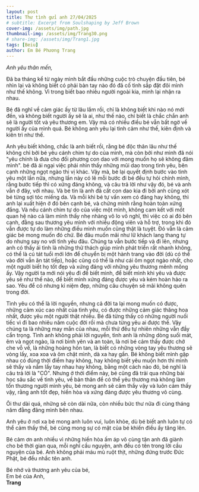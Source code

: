 ```yaml
---
layout: post
title: Thư tình gửi anh 27/04/2025
# subtitle: Excerpt from Soulshaping by Jeff Brown
cover-img: /assets/img/path.jpg
thumbnail-img: /assets/img/Trang30.png
# share-img: /assets/img/Trang1.jpg
tags: [Beiu]
author: Em Bé Phương Trang
---
```

*Anh yêu thân mến,* 

Đã ba tháng kể từ ngày mình bắt đầu những cuộc trò chuyện đầu tiên, bé nhìn lại và không biết có phải bàn tay nào đó đã cố tình sắp đặt đôi mình như thế không. Vì trong biết bao nhiêu người ngoài kia, mình lại nhận ra nhau.

Bé đã nghĩ về cảm giác ấy từ lâu lắm rồi, chỉ là không biết khi nào nó mới đến, và không biết người ấy sẽ là ai, như thế nào, chỉ biết là chắc chắn anh sẽ là người tốt và yêu thương em. Vậy mà có nhiều điều bé vẫn bất ngờ về người ấy của mình quá. Bé không anh yêu lại tình cảm như thế, kiên định và kiên trì như thế.

Anh yêu biết không, chắc là anh biết rồi, rằng bé độc thân lâu như thế không chỉ bởi bé yêu cánh chim tự do của mình, mà còn bởi như mình đã nói "yêu chính là đưa cho đối phương con dao với mong muốn họ sẽ không đâm mình". bé đã ái ngại việc phải nhìn thấy những mũi dao trong tình yêu, bên cạnh những ngọt ngào thi vị khác. Vậy mà, bé lại quyết định bước vào tình yêu một lần nữa, nhưng lần này có lẽ mỗi bước đi bé đều tự hỏi chính mình, rằng bước tiếp thì có xứng đáng không, và câu trả lời như vậy đó, bé và anh vẫn ở đây, với nhau. Và bé tin là anh đã cất con dao kia đi bởi anh cũng xót bé từng sợi tóc miếng da. Và mỗi khi bé tự vấn xem có đáng hay không, thì anh lại xuất hiện ở đó bên cạnh bé, và chứng minh rằng hoàn toàn xứng đắng. Và nếu cánh chim tự do của việc một mình, không cam kết với mốt quan hệ nào cả làm mình thấy nhẹ nhàng vô lo vô nghĩ, thì việc có ai đó bên cạnh, đằng sau thương yêu mình với nhiều động viên và hỗ trợ, trong khi đó vẫn được tự do làm những điều mình muốn cũng thật là tuyệt. Đó vẫn là cảm giác bé mong muốn đó chứ. Bé đâu muốn mãi như lữ khách lang thang tự do nhưng say no với tình yêu đâu. Chúng ta vẫn bước tiếp và đi lên, nhưng anh có thấy ái tình là những thử thách giúp mình phát triển rất nhanh không, có thể là cú tát tuổi mới lớn để chuyển bị một hành trang vào đời (dù có thể vào đời vẫn ăn tát tiếp), hoặc cũng có thể là như cái ôm ngọt ngào nhất, cho một người biết họ tốt đẹp và xứng đáng với những yêu thương mênh mông ấy. Vậy người ta mới nói yêu đi để biết mình, để biết mình khi yêu và được yêu sẽ như thế nào, để biết mình xứng đáng được yêu và kém hoàn hảo ra sao. Yêu để có nhưng kỉ niệm đẹp, những câu chuyện sẽ mãi không quên trong đời.

Tình yêu có thể là lời nguyền, nhưng cả đời ta lại mong muốn có được, những cảm xúc cao nhất của tình yêu, có được những cảm giác thăng hoa nhất, được yêu một người thật nhiều. Bé đã từng thấy có những người nuối tiếc vì đi bao nhiêu năm cuộc đời rồi mà chưa từng yêu ai được thế. Vậy chúng ta là những may mắn của nhau, mỗi thứ đều tự nhiên những vẫn đầy cẩn trọng. Tình anh không phải lời nguyền, tình anh là những dòng suối mát, êm và ngọt ngào, là nơi bình yên và an toàn, là nơi bé cảm thấy được chở che vỗ về, là những hoàng hôn tan, là biết có những vòng tay yêu thương sẽ vòng lấy, xoa xoa và ôm chặt mình, dà xa hay gần. Bé không biết mình gặp nhau có đúng thời điểm hay không, hay không biết yêu muộn hơn thì mình sẽ thấy và nắm lấy tay nhau hay không, bằng một cách nào đó, bé nghĩ là câu trả lời là "CÓ". Nhưng ở thời điểm này, bé cũng đã trải qua những bài học sâu sắc về tình yêu, về bản thân để có thể yêu thương mà không làm tổn thương người mình yêu, bé mong anh sẽ cảm thầy vậy và luôn cảm thấy vậy, rằng anh tốt đẹp, hiền hòa và xứng đáng được yêu thương vô cùng.

Ôi thư dài quá, những sẽ còn dài nữa, còn nhiều bức thư nữa đi cùng tháng năm đằng đãng mình bên nhau.

Anh yêu ở nơi xa bé mong anh luôn vui, luôn khỏe, dù bé biết anh luôn tự có thể cảm thấy thế, bé cũng mong sự có mặt của bé khiến điều ấy tăng lên.

Bé cảm ơn anh nhiều vì những hiền hòa ấm áp vô cùng tận anh đã giành cho bé thời gian qua, mỗi nghĩ cầu nguyện, anh đều có tên trong lời cầu nguyện của bé. Anh không phải máu mủ ruột thịt, những đứng trước Đức Phật, bé đều nhắc tên anh.

Bé nhớ và thương anh yêu của bé,  
Em bé của Anh,  
**Trang**

